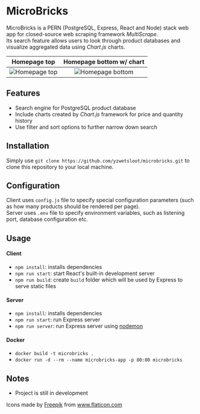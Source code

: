 # MicroBricks
MicroBricks is a PERN (PostgreSQL, Express, React and Node) stack web app for closed-source web scraping framework _MultiScrape_.  
Its search feature allows users to look through product databases and visualize aggregated data using _Chart.js_ charts.

Homepage top               |  Homepage bottom w/ chart
:-------------------------:|:-------------------------:
![Homepage top](https://user-images.githubusercontent.com/44974658/111075807-f3f38000-84e9-11eb-9d31-5076a600802f.png) |  ![Homepage bottom](https://user-images.githubusercontent.com/44974658/111075862-28673c00-84ea-11eb-9e2e-e06569763d37.png)

## Features
- Search engine for PostgreSQL product database
- Include charts created by _Chart.js_ framework for price and quantity history
- Use filter and sort options to further narrow down search

## Installation
Simply use `git clone https://github.com/yzwetsloot/microbricks.git` to clone this repository to your local machine.

## Configuration
Client uses `config.js` file to specify special configuration parameters (such as how many products should be rendered per page).  
Server uses `.env` file to specify environment variables, such as listening port, database configuration etc.

## Usage
#### Client
- `npm install`: installs dependencies
- `npm run start`: start React's built-in development server
- `npm run build`: create `build` folder which will be used by Express to serve static files

#### Server
- `npm install`: installs dependencies
- `npm run start`: run Express server
- `npm run server`: run Express server using [nodemon](https://www.npmjs.com/package/nodemon)

#### Docker
- `docker build -t microbricks .`
- `docker run -d --rm --name microbricks-app -p 80:80 microbricks`

## Notes
- Project is still in development

<div>Icons made by <a href="https://www.freepik.com" title="Freepik">Freepik</a> from <a href="https://www.flaticon.com/" title="Flaticon">www.flaticon.com</a></div>
